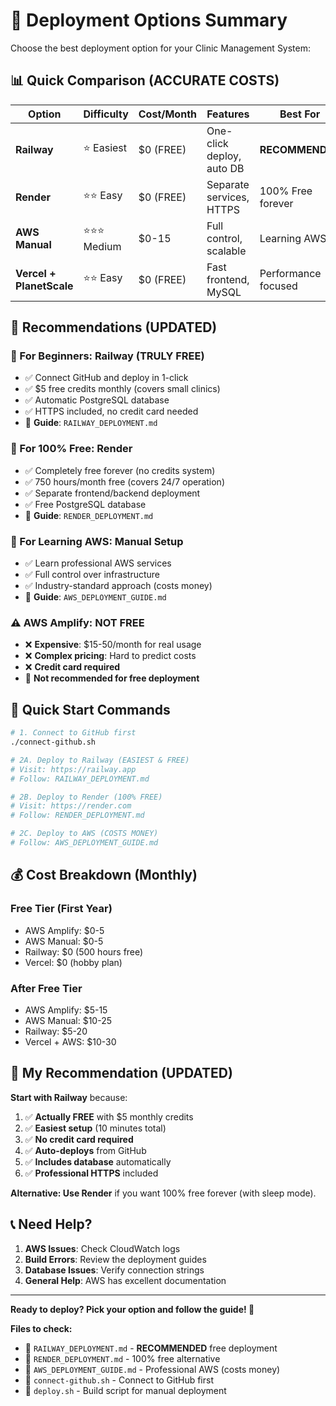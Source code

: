 # 🚀 Deployment Options Summary

Choose the best deployment option for your Clinic Management System:

## 📊 Quick Comparison (ACCURATE COSTS)

| Option | Difficulty | Cost/Month | Features | Best For |
|--------|------------|------------|----------|----------|
| **Railway** | ⭐ Easiest | $0 (FREE) | One-click deploy, auto DB | **RECOMMENDED** |
| **Render** | ⭐⭐ Easy | $0 (FREE) | Separate services, HTTPS | 100% Free forever |
| **AWS Manual** | ⭐⭐⭐ Medium | $0-15 | Full control, scalable | Learning AWS |
| **Vercel + PlanetScale** | ⭐⭐ Easy | $0 (FREE) | Fast frontend, MySQL | Performance focused |

## 🎯 Recommendations (UPDATED)

### **🥇 For Beginners: Railway (TRULY FREE)**
- ✅ Connect GitHub and deploy in 1-click
- ✅ $5 free credits monthly (covers small clinics)
- ✅ Automatic PostgreSQL database
- ✅ HTTPS included, no credit card needed
- 📖 **Guide**: `RAILWAY_DEPLOYMENT.md`

### **🥈 For 100% Free: Render**
- ✅ Completely free forever (no credits system)
- ✅ 750 hours/month free (covers 24/7 operation)
- ✅ Separate frontend/backend deployment
- ✅ Free PostgreSQL database
- 📖 **Guide**: `RENDER_DEPLOYMENT.md`

### **🥉 For Learning AWS: Manual Setup**
- ✅ Learn professional AWS services
- ✅ Full control over infrastructure
- ✅ Industry-standard approach (costs money)
- 📖 **Guide**: `AWS_DEPLOYMENT_GUIDE.md`

### **⚠️ AWS Amplify: NOT FREE**
- ❌ **Expensive**: $15-50/month for real usage
- ❌ **Complex pricing**: Hard to predict costs
- ❌ **Credit card required**
- 🚫 **Not recommended for free deployment**

## 🚀 Quick Start Commands

```bash
# 1. Connect to GitHub first
./connect-github.sh

# 2A. Deploy to Railway (EASIEST & FREE)
# Visit: https://railway.app
# Follow: RAILWAY_DEPLOYMENT.md

# 2B. Deploy to Render (100% FREE)
# Visit: https://render.com  
# Follow: RENDER_DEPLOYMENT.md

# 2C. Deploy to AWS (COSTS MONEY)
# Follow: AWS_DEPLOYMENT_GUIDE.md
```

## 💰 Cost Breakdown (Monthly)

### **Free Tier (First Year)**
- AWS Amplify: $0-5
- AWS Manual: $0-5  
- Railway: $0 (500 hours free)
- Vercel: $0 (hobby plan)

### **After Free Tier**
- AWS Amplify: $5-15
- AWS Manual: $10-25
- Railway: $5-20
- Vercel + AWS: $10-30

## 🎯 My Recommendation (UPDATED)

**Start with Railway** because:
1. ✅ **Actually FREE** with $5 monthly credits
2. ✅ **Easiest setup** (10 minutes total)
3. ✅ **No credit card required**
4. ✅ **Auto-deploys** from GitHub
5. ✅ **Includes database** automatically
6. ✅ **Professional HTTPS** included

**Alternative: Use Render** if you want 100% free forever (with sleep mode).

## 📞 Need Help?

1. **AWS Issues**: Check CloudWatch logs
2. **Build Errors**: Review the deployment guides
3. **Database Issues**: Verify connection strings
4. **General Help**: AWS has excellent documentation

---

**Ready to deploy? Pick your option and follow the guide! 🚀**

**Files to check:**
- 📖 `RAILWAY_DEPLOYMENT.md` - **RECOMMENDED** free deployment
- 📖 `RENDER_DEPLOYMENT.md` - 100% free alternative  
- 📖 `AWS_DEPLOYMENT_GUIDE.md` - Professional AWS (costs money)
- 🔧 `connect-github.sh` - Connect to GitHub first
- 🔧 `deploy.sh` - Build script for manual deployment 